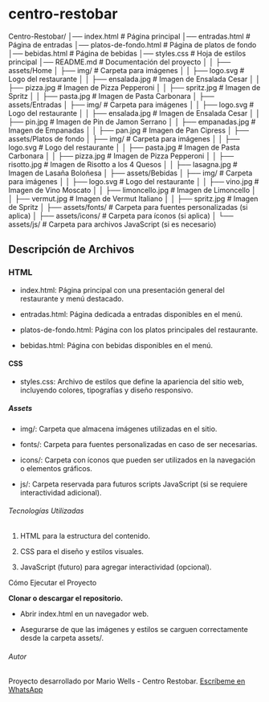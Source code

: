 # centro-restobar

Centro-Restobar/
│── index.html           # Página principal
│── entradas.html        # Página de entradas
│── platos-de-fondo.html # Página de platos de fondo
│── bebidas.html         # Página de bebidas
│── styles.css           # Hoja de estilos principal
│── README.md            # Documentación del proyecto
│
│
├── assets/Home
│   ├── img/               # Carpeta para imágenes
│   │   ├── logo.svg       # Logo del restaurante
│   │   ├── ensalada.jpg   # Imagen de Ensalada Cesar
│   │   ├── pizza.jpg      # Imagen de Pizza Pepperoni
│   │   ├── spritz.jpg     # Imagen de Spritz
│   │   ├── pasta.jpg      # Imagen de Pasta Carbonara
│
├── assets/Entradas
│   ├── img/               # Carpeta para imágenes
│   │   ├── logo.svg       # Logo del restaurante
│   │   ├── ensalada.jpg   # Imagen de Ensalada Cesar
│   │   ├── pin.jpg        # Imagen de Pin de Jamon Serrano
│   │   ├── empanadas.jpg  # Imagen de Empanadas
│   │   ├── pan.jpg        # Imagen de Pan Cipress
│
├── assets/Platos de fondo
│   ├── img/               # Carpeta para imágenes
│   │   ├── logo.svg       # Logo del restaurante
│   │   ├── pasta.jpg      # Imagen de Pasta Carbonara
│   │   ├── pizza.jpg      # Imagen de Pizza Pepperoni
│   │   ├── risotto.jpg    # Imagen de Risotto a los 4 Quesos
│   │   ├── lasagna.jpg    # Imagen de Lasaña Boloñesa
│
├── assets/Bebidas
│   ├── img/               # Carpeta para imágenes
│   │   ├── logo.svg       # Logo del restaurante
│   │   ├── vino.jpg       # Imagen de Vino Moscato
│   │   ├── limoncello.jpg # Imagen de Limoncello
│   │   ├── vermut.jpg     # Imagen de Vermut Italiano
│   │   ├── spritz.jpg     # Imagen de Spritz
│
├── assets/fonts/          # Carpeta para fuentes personalizadas (si aplica)
│
├── assets/icons/          # Carpeta para íconos (si aplica)
│
└── assets/js/             # Carpeta para archivos JavaScript (si es necesario)

## Descripción de Archivos

### HTML

- index.html: Página principal con una presentación general del restaurante y menú destacado.

- entradas.html: Página dedicada a entradas disponibles en el menú.

- platos-de-fondo.html: Página con los platos principales del restaurante.

- bebidas.html: Página con bebidas disponibles en el menú.

#### CSS

- styles.css: Archivo de estilos que define la apariencia del sitio web, incluyendo colores, tipografías y diseño responsivo.

##### Assets

- img/: Carpeta que almacena imágenes utilizadas en el sitio.

- fonts/: Carpeta para fuentes personalizadas en caso de ser necesarias.

- icons/: Carpeta con íconos que pueden ser utilizados en la navegación o elementos gráficos.

- js/: Carpeta reservada para futuros scripts JavaScript (si se requiere interactividad adicional).

###### Tecnologías Utilizadas

1. HTML para la estructura del contenido.

2. CSS para el diseño y estilos visuales.

3. JavaScript (futuro) para agregar interactividad (opcional).

Cómo Ejecutar el Proyecto

**Clonar o descargar el repositorio.**

- Abrir index.html en un navegador web.

- Asegurarse de que las imágenes y estilos se carguen correctamente desde la carpeta assets/.

###### Autor

Proyecto desarrollado por Mario Wells - Centro Restobar.
[Escríbeme en WhatsApp][def]

[def]: https://wa.me/51939814802?text=Hola%2C%20quiero%20más%20información
